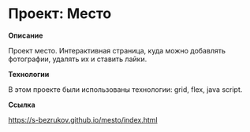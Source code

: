 # Проект: Место

**Описание**

Проект место.
Интерактивная страница, куда можно добавлять фотографии, удалять их и ставить лайки.

**Технологии**

В этом проекте были использованы технологии: grid, flex, java script.

**Ссылка**

https://s-bezrukov.github.io/mesto/index.html
